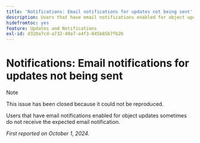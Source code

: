 ```yaml
---
title: 'Notifications: Email notifications for updates not being sent'
description: Users that have email notifications enabled for object updates sometimes do not receive the expected email notification.
hidefromtoc: yes
feature: Updates and Notifications
exl-id: d320a7cd-a732-49a7-a4f3-045b85b7fb2b
---
```

# Notifications: Email notifications for updates not being sent

>[!NOTE]
>
>This issue has been closed because it could not be reproduced.

Users that have email notifications enabled for object updates sometimes do not receive the expected email notification.

_First reported on October 1, 2024._
